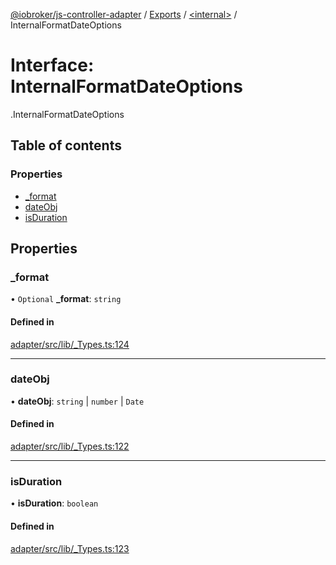 [@iobroker/js-controller-adapter](../README.md) / [Exports](../modules.md) / [<internal\>](../modules/internal_.md) / InternalFormatDateOptions

# Interface: InternalFormatDateOptions

[<internal>](../modules/internal_.md).InternalFormatDateOptions

## Table of contents

### Properties

- [\_format](internal_.InternalFormatDateOptions.md#_format)
- [dateObj](internal_.InternalFormatDateOptions.md#dateobj)
- [isDuration](internal_.InternalFormatDateOptions.md#isduration)

## Properties

### \_format

• `Optional` **\_format**: `string`

#### Defined in

[adapter/src/lib/_Types.ts:124](https://github.com/ioBroker/ioBroker.js-controller/blob/25f18577/packages/adapter/src/lib/_Types.ts#L124)

___

### dateObj

• **dateObj**: `string` \| `number` \| `Date`

#### Defined in

[adapter/src/lib/_Types.ts:122](https://github.com/ioBroker/ioBroker.js-controller/blob/25f18577/packages/adapter/src/lib/_Types.ts#L122)

___

### isDuration

• **isDuration**: `boolean`

#### Defined in

[adapter/src/lib/_Types.ts:123](https://github.com/ioBroker/ioBroker.js-controller/blob/25f18577/packages/adapter/src/lib/_Types.ts#L123)
